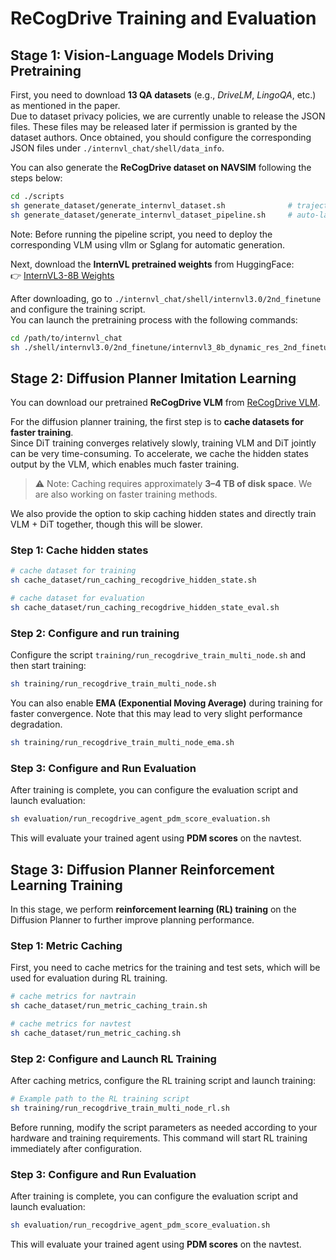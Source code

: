# ReCogDrive Training and Evaluation

## Stage 1: Vision-Language Models Driving Pretraining

First, you need to download **13 QA datasets** (e.g., *DriveLM*, *LingoQA*, etc.) as mentioned in the paper.  
Due to dataset privacy policies, we are currently unable to release the JSON files. These files may be released later if permission is granted by the dataset authors. Once obtained, you should configure the corresponding JSON files under `./internvl_chat/shell/data_info`.

You can also generate the **ReCogDrive dataset on NAVSIM** following the steps below:

```bash
cd ./scripts
sh generate_dataset/generate_internvl_dataset.sh              # trajectory dataset
sh generate_dataset/generate_internvl_dataset_pipeline.sh     # auto-labeled dataset with pipeline
```
Note: Before running the pipeline script, you need to deploy the corresponding VLM using vllm or Sglang for automatic generation.

Next, download the **InternVL pretrained weights** from HuggingFace:  
👉 [InternVL3-8B Weights](https://huggingface.co/OpenGVLab/InternVL3-8B)

After downloading, go to `./internvl_chat/shell/internvl3.0/2nd_finetune` and configure the training script.  
You can launch the pretraining process with the following commands:

```bash
cd /path/to/internvl_chat
sh ./shell/internvl3.0/2nd_finetune/internvl3_8b_dynamic_res_2nd_finetune_recogdrive_pretrain.sh
```


## Stage 2: Diffusion Planner Imitation Learning

You can download our pretrained **ReCogDrive VLM** from [ReCogDrive VLM]().  

For the diffusion planner training, the first step is to **cache datasets for faster training**.  
Since DiT training converges relatively slowly, training VLM and DiT jointly can be very time-consuming. To accelerate, we cache the hidden states output by the VLM, which enables much faster training.  
> ⚠️ Note: Caching requires approximately **3–4 TB of disk space**. We are also working on faster training methods.  

We also provide the option to skip caching hidden states and directly train VLM + DiT together, though this will be slower.

### Step 1: Cache hidden states
```bash
# cache dataset for training
sh cache_dataset/run_caching_recogdrive_hidden_state.sh

# cache dataset for evaluation
sh cache_dataset/run_caching_recogdrive_hidden_state_eval.sh

```

### Step 2: Configure and run training

Configure the script `training/run_recogdrive_train_multi_node.sh` and then start training:

```bash
sh training/run_recogdrive_train_multi_node.sh
```

You can also enable **EMA (Exponential Moving Average)** during training for faster convergence. Note that this may lead to very slight performance degradation.

```bash
sh training/run_recogdrive_train_multi_node_ema.sh
```

### Step 3: Configure and Run Evaluation

After training is complete, you can configure the evaluation script and launch evaluation:

```bash
sh evaluation/run_recogdrive_agent_pdm_score_evaluation.sh
```

This will evaluate your trained agent using **PDM scores** on the navtest.




## Stage 3: Diffusion Planner Reinforcement Learning Training

In this stage, we perform **reinforcement learning (RL) training** on the Diffusion Planner  to further improve planning performance.

### Step 1: Metric Caching

First, you need to cache metrics for the training and test sets, which will be used for evaluation during RL training.

```bash
# cache metrics for navtrain
sh cache_dataset/run_metric_caching_train.sh

# cache metrics for navtest
sh cache_dataset/run_metric_caching.sh
```


### Step 2: Configure and Launch RL Training

After caching metrics, configure the RL training script and launch training:

```bash
# Example path to the RL training script
sh training/run_recogdrive_train_multi_node_rl.sh
```

Before running, modify the script parameters as needed  according to your hardware and training requirements. This command will start RL training immediately after configuration.


### Step 3: Configure and Run Evaluation

After training is complete, you can configure the evaluation script and launch evaluation:

```bash
sh evaluation/run_recogdrive_agent_pdm_score_evaluation.sh
```

This will evaluate your trained agent using **PDM scores** on the navtest.


